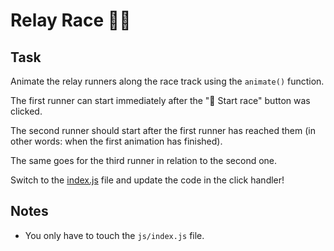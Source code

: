 # Relay Race 🏃‍♀️

## Task

Animate the relay runners along the race track using the `animate()` function.

The first runner can start immediately after the "🏁 Start race" button was clicked.

The second runner should start after the first runner has reached them (in other words: when the first animation has finished).

The same goes for the third runner in relation to the second one.

Switch to the [index.js](./js/index.js) file and update the code in the click handler!

## Notes

- You only have to touch the `js/index.js` file.
